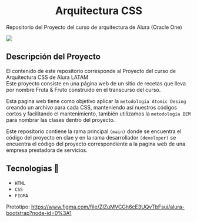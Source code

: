 <h1 align="center"> Arquitectura CSS </h1>

Repositorio del Proyecto del curso de arquitectura de Alura (Oracle One)


 <p align="left">
   <img src="https://img.shields.io/badge/Status-En%20desarrollo-yellowgreen">
</p>

## Descripción del Proyecto

El contenido de este repositorio corresponde al Proyecto del curso de Arquitectura CSS de Alura LATAM <br>
Este proyecto consiste en una página web de un sitio de recetas que lleva por nombre Fruta & Fruto construido en el transcurso del curso.

Esta  pagina web tiene como objetivo aplicar la `metodología Atomic Desing` creando un archivo para cada CSS, manteniendo así nuestros códigos cortos y facilitando el mantenimiento, también utilizamos la `metodología BEM` para nombrar las clases dentro del proyecto.
 
Este repositorio  contiene la rama principal `(main)` donde se encuentra el código del proyecto en clae y en la rama desarrollador `(developer)` se encuentra el código del proyecto correspondiente a la pagina web de una empresa prestadora de servicios. 

## Tecnologias 🚀
- `HTML`
- `CSS`
- `FIGMA`

Prototipo: https://www.figma.com/file/ZIZuMVCGh6cE3UQvTbFsuj/alura-bootstrap?node-id=0%3A1
